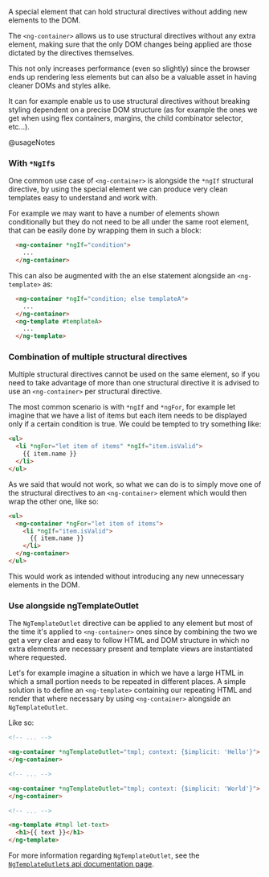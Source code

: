 A special element that can hold structural directives without adding new elements to the DOM.

The `<ng-container>` allows us to use structural directives without any extra element, making sure that the only DOM changes being applied are those dictated by the directives themselves.

This not only increases performance (even so slightly) since the browser ends up rendering less elements but can also be a valuable asset in having cleaner DOMs and styles alike.

It can for example enable us to use structural directives without breaking styling dependent on a precise DOM structure (as for example the ones we get when using flex containers, margins, the child combinator selector, etc...).

@usageNotes


### With `*NgIf`s

One common use case of `<ng-container>` is alongside the `*ngIf` structural directive, by using the special element we can produce very clean templates easy to understand and work with.

For example we may want to have a number of elements shown conditionally but they do not need to be all under the same root element, that can be easily done by wrapping them in such a block:
```html
  <ng-container *ngIf="condition">
    ...
  </ng-container>
```

This can also be augmented with the an else statement alongside an `<ng-template>` as:
```html
  <ng-container *ngIf="condition; else templateA">
    ...
  </ng-container>
  <ng-template #templateA>
    ...
  </ng-template>
```


### Combination of multiple structural directives
Multiple structural directives cannot be used on the same element, so if you need to take advantage of more than one structural directive it is advised to use an `<ng-container>` per structural directive.

The most common scenario is with `*ngIf` and `*ngFor`, for example let imagine that we have a list of items but each item needs to be displayed only if a certain condition is true. We could be tempted to try something like:
```html
<ul>
  <li *ngFor="let item of items" *ngIf="item.isValid">
    {{ item.name }}
  </li>
</ul>
```

As we said that would not work, so what we can do is to simply move one of the structural directives to an `<ng-container>` element which would then wrap the other one, like so:
```html
<ul>
  <ng-container *ngFor="let item of items">
    <li *ngIf="item.isValid">
      {{ item.name }}
    </li>
  </ng-container>
</ul>
```

This would work as intended without introducing any new unnecessary elements in the DOM.

### Use alongside ngTemplateOutlet

The `NgTemplateOutlet` directive can be applied to any element but most of the time it's applied
to `<ng-container>` ones since by combining the two we get a very clear and easy to follow HTML and DOM structure in which no extra elements are necessary present and template views are instantiated where requested.

Let's for example imagine a situation in which we have a large HTML in which a small portion needs to be repeated in different places. A simple solution is to define an `<ng-template>` containing our repeating HTML and render that where necessary by using `<ng-container>` alongside an `NgTemplateOutlet`.

Like so:

```html
<!-- ... -->

<ng-container *ngTemplateOutlet="tmpl; context: {$implicit: 'Hello'}">
</ng-container>

<!-- ... -->

<ng-container *ngTemplateOutlet="tmpl; context: {$implicit: 'World'}">
</ng-container>

<!-- ... -->

<ng-template #tmpl let-text>
  <h1>{{ text }}</h1>
</ng-template>
```

For more information regarding `NgTemplateOutlet`, see the [`NgTemplateOutlet`s api documentation page](/api/common/NgTemplateOutlet).

